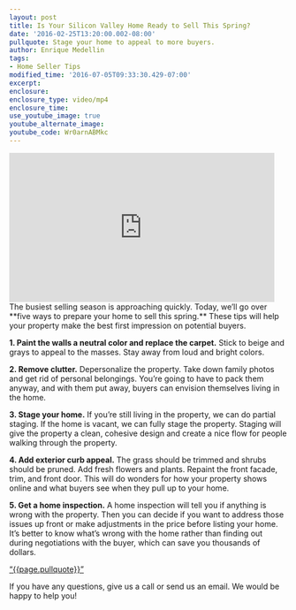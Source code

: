 ```yaml
---
layout: post
title: Is Your Silicon Valley Home Ready to Sell This Spring?
date: '2016-02-25T13:20:00.002-08:00'
pullquote: Stage your home to appeal to more buyers.
author: Enrique Medellin
tags:
- Home Seller Tips
modified_time: '2016-07-05T09:33:30.429-07:00'
excerpt:
enclosure:
enclosure_type: video/mp4
enclosure_time:
use_youtube_image: true
youtube_alternate_image:
youtube_code: Wr0arnABMkc
---
```


<iframe
allowfullscreen="" frameborder="0" height="270"
src="https://www.youtube.com/embed/Wr0arnABMkc" width="480"></iframe>
The busiest selling season is approaching quickly. Today, we’ll go over **five ways to prepare your home to sell this spring.** These tips will help your property make the best first impression on potential buyers.

**1. Paint the walls a neutral color and replace the carpet.** Stick to beige and grays to appeal to the masses. Stay away from loud and bright colors.

**2. Remove clutter.** Depersonalize the property. Take down family photos and get rid of personal belongings. You’re going to have to pack them anyway, and with them put away, buyers can envision themselves living in the home.

**3. Stage your home.** If you’re still living in the property, we can do partial staging. If the home is vacant, we can fully stage the property. Staging will give the property a clean, cohesive design and create a nice flow for people walking through the property.

**4. Add exterior curb appeal.** The grass should be trimmed and shrubs should be pruned. Add fresh flowers and plants. Repaint the front facade, trim, and front door. This will do wonders for how your property shows online and what buyers see when they pull up to your home.

**5. Get a home inspection.** A home inspection will tell you if anything is wrong with the property. Then you can decide if you want to address those issues up front or make adjustments in the price before listing your home. It’s better to know what’s wrong with the home rather than finding out during negotiations with the buyer, which can save you thousands of dollars.

<a href="https://twitter.com/home/?status={{page.pullquote}}%20{{site.url}}{{page.url}}%20via%40{{site.data.settings.socials.twitter | remove: 'https://twitter.com/'}}" target='_blank' class="pullquote">&#8220;{{page.pullquote}}&#8221;</a>

If you have any questions, give us a call or send us an email. We would be happy to help you!
